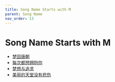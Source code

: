 ```yaml
---
title: Song Name Starts with M
parent: Song Name 
nav_order: 13
---
```


# Song Name Starts with M

- [梦回唐朝](/lyrics/Tang_Chao/menghuitangchao)
- [每次都想拥抱你](/lyrics/Wei_Hua/meicidouxiangyongbaoni)
- [梦想与追求](/lyrics/Zhao_Mu_Yang/mengxiangyuzhuiqiu)
- [美丽的天堂没有悲伤](/lyrics/Hei_Bao/meilidetiantangmeiyoubeishang)